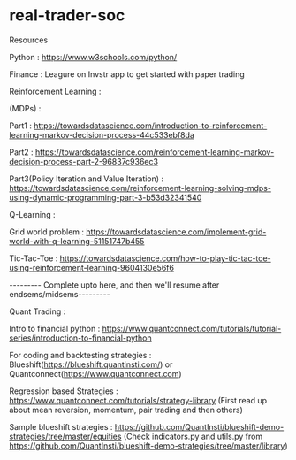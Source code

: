# real-trader-soc
Resources

Python : https://www.w3schools.com/python/

Finance : Leagure on Invstr app to get started with paper trading

Reinforcement Learning :

(MDPs)  : 

Part1 : https://towardsdatascience.com/introduction-to-reinforcement-learning-markov-decision-process-44c533ebf8da

Part2 : https://towardsdatascience.com/reinforcement-learning-markov-decision-process-part-2-96837c936ec3

Part3(Policy Iteration and Value Iteration) : https://towardsdatascience.com/reinforcement-learning-solving-mdps-using-dynamic-programming-part-3-b53d32341540


Q-Learning :

Grid world problem : https://towardsdatascience.com/implement-grid-world-with-q-learning-51151747b455

Tic-Tac-Toe : https://towardsdatascience.com/how-to-play-tic-tac-toe-using-reinforcement-learning-9604130e56f6

--------- Complete upto here, and then we'll resume after endsems/midsems---------

Quant Trading :

Intro to financial python : https://www.quantconnect.com/tutorials/tutorial-series/introduction-to-financial-python

For coding and backtesting strategies : Blueshift(https://blueshift.quantinsti.com/) or Quantconnect(https://www.quantconnect.com)

Regression based Strategies : https://www.quantconnect.com/tutorials/strategy-library (First read up about mean reversion, momentum, pair trading and then others)

Sample blueshift strategies : https://github.com/QuantInsti/blueshift-demo-strategies/tree/master/equities (Check indicators.py and utils.py from https://github.com/QuantInsti/blueshift-demo-strategies/tree/master/library)

